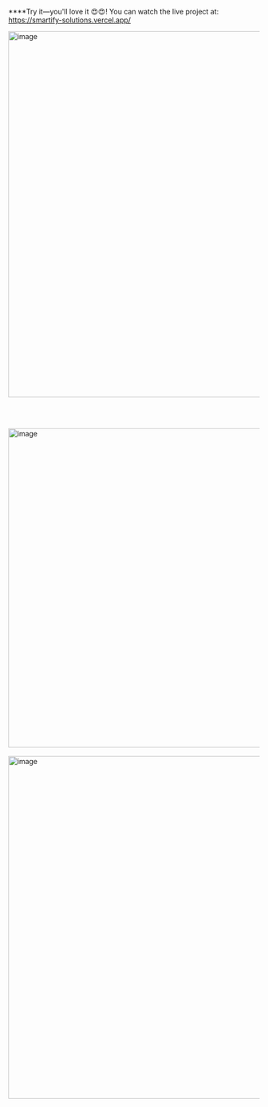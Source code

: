 ****Try it—you'll love it 😍😍! You can watch the live project at:        https://smartify-solutions.vercel.app/


<img width="1366" height="733" alt="image" src="https://github.com/user-attachments/assets/eb631f1e-cf59-4451-8bb1-4d225c2ded3c" />

<br/><br/>

<img width="1363" height="639" alt="image" src="https://github.com/user-attachments/assets/79117102-06b3-402a-a756-718a6378095e" />
<br/><br/>
<img width="1366" height="686" alt="image" src="https://github.com/user-attachments/assets/2b66a008-21df-4a45-8057-79b6caa89384" />
